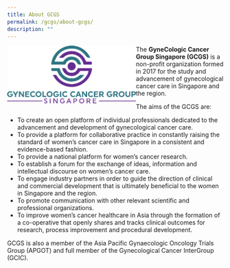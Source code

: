 ```yaml
---
title: About GCGS
permalink: /gcgs/about-gcgs/
description: ""
---
```

<img src="/images/GCGS%20GyneCologic%20Cancer%20Group/gccs_logo-e1520343495993.png" style="width:300px" align="left">

The **GyneCologic Cancer Group Singapore (GCGS)** is a non-profit organization formed in 2017 for the study and advancement of gynecological cancer care in Singapore and the region.

The aims of the GCGS are:

*   To create an open platform of individual professionals dedicated to the advancement and development of gynecological cancer care.
*   To provide a platform for collaborative practice in constantly raising the standard of women’s cancer care in Singapore in a consistent and evidence-based fashion.
*   To provide a national platform for women’s cancer research.
*   To establish a forum for the exchange of ideas, information and intellectual discourse on women’s cancer care.
*   To engage industry partners in order to guide the direction of clinical and commercial development that is ultimately beneficial to the women in Singapore and the region.
*   To promote communication with other relevant scientific and professional organizations.
*   To improve women’s cancer healthcare in Asia through the formation of a co-operative that openly shares and tracks clinical outcomes for research, process improvement and procedural development.

GCGS is also a member of the&nbsp;Asia Pacific Gynaecologic Oncology Trials Group (APGOT) and full member of the&nbsp;Gynecological Cancer InterGroup (GCIC).